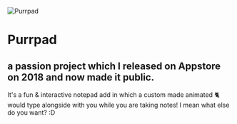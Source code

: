 ![Purrpad](https://github.com/Reza-Abdolahi/Purrpad/assets/36269246/4b4c6151-ecd6-45a4-a3de-2eaaaaf0a9fb)

# Purrpad
## a passion project which I released on Appstore on 2018 and now made it public. 

It's a fun & interactive notepad add in which a custom made animated 🐈 would type alongside with you while you are taking notes! 
I mean what else do you want? :D

